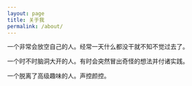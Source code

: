 ```yaml
---
layout: page
title: 关于我
permalink: /about/
---
```


一个非常会放空自己的人。经常一天什么都没干就不知不觉过去了。

一个时不时脑洞大开的人。有时会突然冒出奇怪的想法并付诸实践。

一个脱离了高级趣味的人。声控颜控。

